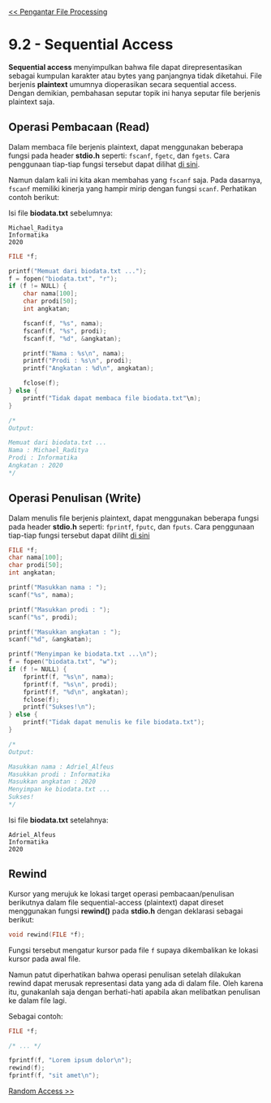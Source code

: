 [<< Pengantar File Processing](1-Pengantar.md)

# 9.2 - Sequential Access

**Sequential access** menyimpulkan bahwa file dapat direpresentasikan sebagai kumpulan karakter atau bytes yang panjangnya tidak diketahui. File berjenis **plaintext** umumnya dioperasikan secara sequential access. Dengan demikian, pembahasan seputar topik ini hanya seputar file berjenis plaintext saja.

## Operasi Pembacaan (Read)

Dalam membaca file berjenis plaintext, dapat menggunakan beberapa fungsi pada header **stdio.h** seperti: `fscanf`, `fgetc`, dan `fgets`. Cara penggunaan tiap-tiap fungsi tersebut dapat dilihat [di sini](https://cplusplus.com/reference/cstdio/).

Namun dalam kali ini kita akan membahas yang `fscanf` saja. Pada dasarnya, `fscanf` memiliki kinerja yang hampir mirip dengan fungsi `scanf`. Perhatikan contoh berikut:

Isi file **biodata.txt** sebelumnya:
```
Michael_Raditya
Informatika
2020
```

```c
FILE *f;

printf("Memuat dari biodata.txt ...");
f = fopen("biodata.txt", "r");
if (f != NULL) {
    char nama[100];
    char prodi[50];
    int angkatan;

    fscanf(f, "%s", nama);
    fscanf(f, "%s", prodi);
    fscanf(f, "%d", &angkatan);

    printf("Nama : %s\n", nama);
    printf("Prodi : %s\n", prodi);
    printf("Angkatan : %d\n", angkatan);

    fclose(f);
} else {
    printf("Tidak dapat membaca file biodata.txt"\n);
}

/*
Output:

Memuat dari biodata.txt ...
Nama : Michael_Raditya
Prodi : Informatika
Angkatan : 2020
*/
```

## Operasi Penulisan (Write)

Dalam menulis file berjenis plaintext, dapat menggunakan beberapa fungsi pada header **stdio.h** seperti: `fprintf`, `fputc`, dan `fputs`. Cara penggunaan tiap-tiap fungsi tersebut dapat diliht [di sini](https://cplusplus.com/reference/cstdio/)

```c
FILE *f;
char nama[100];
char prodi[50];
int angkatan;

printf("Masukkan nama : ");
scanf("%s", nama);

printf("Masukkan prodi : ");
scanf("%s", prodi);

printf("Masukkan angkatan : ");
scanf("%d", &angkatan);

printf("Menyimpan ke biodata.txt ...\n");
f = fopen("biodata.txt", "w");
if (f != NULL) {
    fprintf(f, "%s\n", nama);
    fprintf(f, "%s\n", prodi);
    fprintf(f, "%d\n", angkatan);
    fclose(f);
    printf("Sukses!\n");
} else {
    printf("Tidak dapat menulis ke file biodata.txt");
}

/*
Output:

Masukkan nama : Adriel_Alfeus
Masukkan prodi : Informatika
Masukkan angkatan : 2020
Menyimpan ke biodata.txt ...
Sukses!
*/
```

Isi file **biodata.txt** setelahnya:
```
Adriel_Alfeus
Informatika
2020
```

## Rewind

Kursor yang merujuk ke lokasi target operasi pembacaan/penulisan berikutnya dalam file sequential-access (plaintext) dapat direset menggunakan fungsi **rewind()** pada **stdio.h** dengan deklarasi sebagai berikut:
```c
void rewind(FILE *f);
```
Fungsi tersebut mengatur kursor pada file `f` supaya dikembalikan ke lokasi kursor pada awal file.

Namun patut diperhatikan bahwa operasi penulisan setelah dilakukan rewind dapat merusak representasi data yang ada di dalam file. Oleh karena itu, gunakanlah saja dengan berhati-hati apabila akan melibatkan penulisan ke dalam file lagi.

Sebagai contoh:
```c
FILE *f;

/* ... */

fprintf(f, "Lorem ipsum dolor\n");
rewind(f);
fprintf(f, "sit amet\n");
```

[Random Access >>](3-RandomAccess.md)
